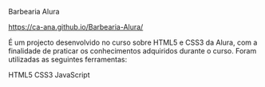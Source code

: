 Barbearia Alura

https://ca-ana.github.io/Barbearia-Alura/

É um projecto desenvolvido no curso sobre HTML5 e CSS3 da Alura, com a finalidade de praticar os conhecimentos adquiridos durante o curso.
Foram utilizadas as seguintes ferramentas:

HTML5
CSS3
JavaScript